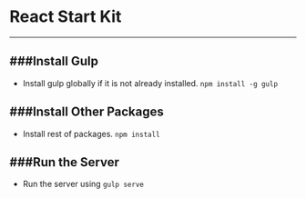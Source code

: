 # React Start Kit
-----------------

###Install Gulp
---------------
 - Install gulp globally if it is not already installed.
    `npm install -g gulp`


###Install Other Packages
-------------------------
 - Install rest of packages.
    `npm install`


###Run the Server
-----------------
 - Run the server using
    `gulp serve`